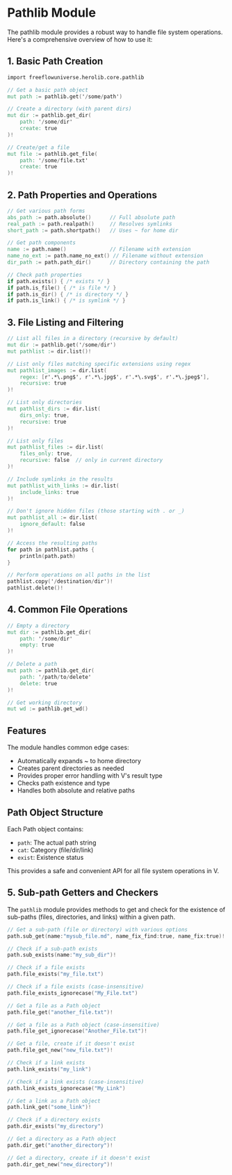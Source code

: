 # Pathlib Module

The pathlib module provides a robust way to handle file system operations. Here's a comprehensive overview of how to use it:

## 1. Basic Path Creation

```v
import freeflowuniverse.herolib.core.pathlib

// Get a basic path object
mut path := pathlib.get('/some/path')

// Create a directory (with parent dirs)
mut dir := pathlib.get_dir(
    path: '/some/dir'
    create: true
)!

// Create/get a file
mut file := pathlib.get_file(
    path: '/some/file.txt'
    create: true
)!
```

## 2. Path Properties and Operations

```v
// Get various path forms
abs_path := path.absolute()      // Full absolute path
real_path := path.realpath()     // Resolves symlinks
short_path := path.shortpath()   // Uses ~ for home dir

// Get path components
name := path.name()              // Filename with extension
name_no_ext := path.name_no_ext() // Filename without extension
dir_path := path.path_dir()      // Directory containing the path

// Check path properties
if path.exists() { /* exists */ }
if path.is_file() { /* is file */ }
if path.is_dir() { /* is directory */ }
if path.is_link() { /* is symlink */ }
```

## 3. File Listing and Filtering

```v
// List all files in a directory (recursive by default)
mut dir := pathlib.get('/some/dir')
mut pathlist := dir.list()!

// List only files matching specific extensions using regex
mut pathlist_images := dir.list(
    regex: [r'.*\.png$', r'.*\.jpg$', r'.*\.svg$', r'.*\.jpeg$'],
    recursive: true
)!

// List only directories
mut pathlist_dirs := dir.list(
    dirs_only: true,
    recursive: true
)!

// List only files
mut pathlist_files := dir.list(
    files_only: true,
    recursive: false  // only in current directory
)!

// Include symlinks in the results
mut pathlist_with_links := dir.list(
    include_links: true
)!

// Don't ignore hidden files (those starting with . or _)
mut pathlist_all := dir.list(
    ignore_default: false
)!

// Access the resulting paths
for path in pathlist.paths {
    println(path.path)
}

// Perform operations on all paths in the list
pathlist.copy('/destination/dir')!
pathlist.delete()!
```

## 4. Common File Operations

```v
// Empty a directory
mut dir := pathlib.get_dir(
    path: '/some/dir'
    empty: true
)!

// Delete a path
mut path := pathlib.get_dir(
    path: '/path/to/delete'
    delete: true
)!

// Get working directory
mut wd := pathlib.get_wd()
```

## Features

The module handles common edge cases:
- Automatically expands ~ to home directory
- Creates parent directories as needed
- Provides proper error handling with V's result type
- Checks path existence and type
- Handles both absolute and relative paths

## Path Object Structure

Each Path object contains:
- `path`: The actual path string
- `cat`: Category (file/dir/link)
- `exist`: Existence status

This provides a safe and convenient API for all file system operations in V.

## 5. Sub-path Getters and Checkers

The `pathlib` module provides methods to get and check for the existence of sub-paths (files, directories, and links) within a given path.

```v
// Get a sub-path (file or directory) with various options
path.sub_get(name:"mysub_file.md", name_fix_find:true, name_fix:true)!

// Check if a sub-path exists
path.sub_exists(name:"my_sub_dir")!

// Check if a file exists
path.file_exists("my_file.txt")

// Check if a file exists (case-insensitive)
path.file_exists_ignorecase("My_File.txt")

// Get a file as a Path object
path.file_get("another_file.txt")!

// Get a file as a Path object (case-insensitive)
path.file_get_ignorecase("Another_File.txt")!

// Get a file, create if it doesn't exist
path.file_get_new("new_file.txt")!

// Check if a link exists
path.link_exists("my_link")

// Check if a link exists (case-insensitive)
path.link_exists_ignorecase("My_Link")

// Get a link as a Path object
path.link_get("some_link")!

// Check if a directory exists
path.dir_exists("my_directory")

// Get a directory as a Path object
path.dir_get("another_directory")!

// Get a directory, create if it doesn't exist
path.dir_get_new("new_directory")!
```
